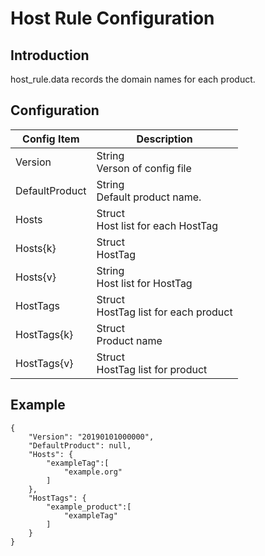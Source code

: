 # Host Rule Configuration

## Introduction

host_rule.data records the domain names for each product. 

## Configuration

| Config Item    | Description                                                  |
| -------------- | ------------------------------------------------------------ |
| Version        | String<br>Verson of config file                                        |
| DefaultProduct | String<br>Default product name.                                        |
| Hosts          | Struct<br>Host list for each HostTag                                   |
| Hosts{k}       | Struct<br>HostTag                                                      |
| Hosts{v}       | String<br>Host list for HostTag                                        |
| HostTags       | Struct<br>HostTag list for each product                                |
| HostTags{k}    | Struct<br>Product name                                                 |
| HostTags{v}    | Struct<br>HostTag list for product                                     |

## Example

```
{
    "Version": "20190101000000",
    "DefaultProduct": null,
    "Hosts": {
        "exampleTag":[
            "example.org"
        ]
    },
    "HostTags": {
        "example_product":[
            "exampleTag"
        ]
    }
}
```



